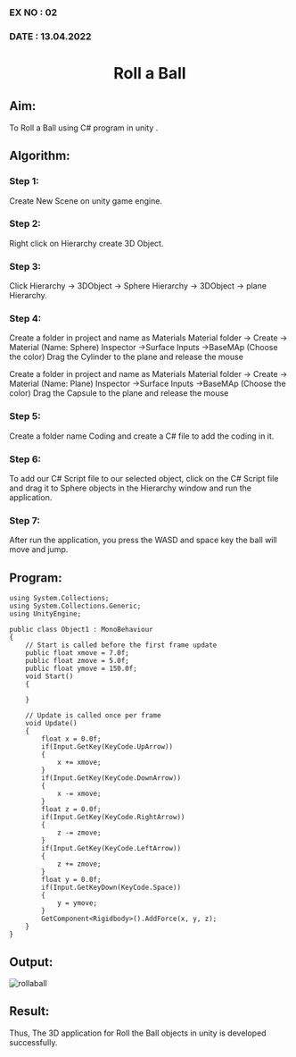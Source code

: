 ### EX NO : 02
### DATE  : 13.04.2022
# <p align="center"> Roll a Ball</p>

## Aim:
To Roll a Ball using C# program in unity .
## Algorithm:
### Step 1:
Create New Scene on unity game engine.

### Step 2:
Right click on Hierarchy create 3D Object.

### Step 3:
Click Hierarchy -> 3DObject -> Sphere Hierarchy -> 3DObject -> plane Hierarchy.

### Step 4:
Create a folder in project and name as Materials Material folder -> Create -> Material (Name: Sphere) Inspector ->Surface Inputs ->BaseMAp (Choose the color) Drag the Cylinder to the plane and release the mouse

Create a folder in project and name as Materials Material folder -> Create -> Material (Name: Plane) Inspector ->Surface Inputs ->BaseMAp (Choose the color) Drag the Capsule to the plane and release the mouse

### Step 5:
Create a folder name Coding and create a C# file to add the coding in it.

### Step 6:
To add our C# Script file to our selected object, click on the C# Script file and drag it to Sphere objects in the Hierarchy window and run the application.

### Step 7:
After run the application, you press the WASD and space key the ball will move and jump.
## Program:
```
using System.Collections;
using System.Collections.Generic;
using UnityEngine;

public class Object1 : MonoBehaviour
{
    // Start is called before the first frame update
    public float xmove = 7.0f;
    public float zmove = 5.0f;
    public float ymove = 150.0f;
    void Start()
    {
        
    }

    // Update is called once per frame
    void Update()
    {
        float x = 0.0f;
        if(Input.GetKey(KeyCode.UpArrow))
        {
            x += xmove;
        }
        if(Input.GetKey(KeyCode.DownArrow))
        {
            x -= xmove;
        }
        float z = 0.0f;
        if(Input.GetKey(KeyCode.RightArrow))
        {
            z -= zmove;
        }
        if(Input.GetKey(KeyCode.LeftArrow))
        {
            z += zmove;
        }
        float y = 0.0f;
        if(Input.GetKeyDown(KeyCode.Space))
        {
            y = ymove;
        }
        GetComponent<Rigidbody>().AddForce(x, y, z);
    }
}
```
## Output:
![rollaball](https://user-images.githubusercontent.com/75235150/167239988-2ecdff9b-962f-400c-8623-f08a82aa29f2.png)


## Result:
Thus, The 3D application for Roll the Ball objects in unity is developed successfully.
